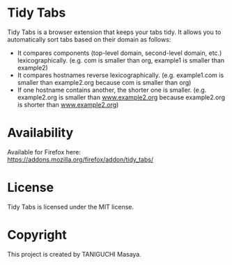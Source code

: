 # Tidy Tabs

Tidy Tabs is a browser extension that keeps your tabs tidy. It allows you to
automatically sort tabs based on their domain as follows:

- It compares components (top-level domain, second-level domain, etc.)
  lexicographically. (e.g. com is smaller than org, example1 is smaller than
  example2)
- It compares hostnames reverse lexicographically. (e.g. example1.com is smaller
  than example2.org because com is smaller than org)
- If one hostname contains another, the shorter one is smaller. (e.g.
  example2.org is smaller than www.example2.org because example2.org is shorter
  than www.example2.org)

# Availability

Available for Firefox here: https://addons.mozilla.org/firefox/addon/tidy_tabs/

# License

Tidy Tabs is licensed under the MIT license.

# Copyright

This project is created by TANIGUCHI Masaya.
